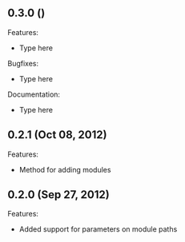 ## 0.3.0 ()

Features:

  - Type here

Bugfixes:

  - Type here

Documentation:

  - Type here

## 0.2.1 (Oct 08, 2012)

Features:

  - Method for adding modules

## 0.2.0 (Sep 27, 2012)

Features:

  - Added support for parameters on module paths